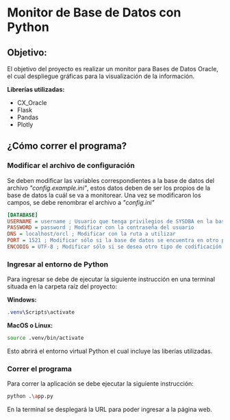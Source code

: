 # Monitor de Base de Datos con Python
## Objetivo:

El objetivo del proyecto es realizar un monitor para Bases de Datos Oracle, el cual despliegue gráficas para la visualización de la información.

**Librerías utilizadas:**
  * CX_Oracle
  * Flask
  * Pandas
  * Plotly

## ¿Cómo correr el programa?
### Modificar el archivo de configuración
Se deben modificar las variables correspondientes a la base de datos del archivo *"config.example.ini"*, estos datos deben de ser los propios de la base de datos la cuál se va a monitorear. Una vez se modificaron los campos, se debe renombrar el archivo a *"config.ini"*

```ini
[DATABASE]
USERNAME = username ; Usuario que tenga privilegios de SYSDBA en la base de datos
PASSWORD = password ; Modificar con la contraseña del usuario
DNS = localhost/orcl ; Modificar con la ruta a utilizar
PORT = 1521 ; Modificar sólo si la base de datos se encuentra en otro puerto
ENCODIG = UTF-8 ; Modificar sólo si se desea otro tipo de codificación 
```

### Ingresar al entorno de Python
Para ingresar se debe de ejecutar la siguiente instrucción en una terminal situada en la carpeta raíz del proyecto:

**Windows:**
```powershell
.venv\Scripts\activate
```
**MacOS o Linux:**
```bash
source .venv/bin/activate
```

Esto abrirá el entorno virtual Python el cual incluye las liberías utilizadas.
### Correr el programa
Para correr la aplicación se debe ejecutar la siguiente instrucción:
```bash
python .\app.py
```

En la terminal se desplegará la URL para poder ingresar a la página web.

